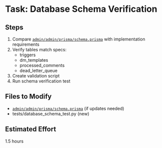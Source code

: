 # Task: Database Schema Verification

## Steps
1. Compare [`admin/admin/prisma/schema.prisma`](admin/admin/prisma/schema.prisma) with implementation requirements
2. Verify tables match specs:
   - triggers
   - dm_templates
   - processed_comments
   - dead_letter_queue
3. Create validation script
4. Run schema verification test

## Files to Modify
- [`admin/admin/prisma/schema.prisma`](admin/admin/prisma/schema.prisma) (if updates needed)
- tests/database_schema_test.py (new)

## Estimated Effort
1.5 hours